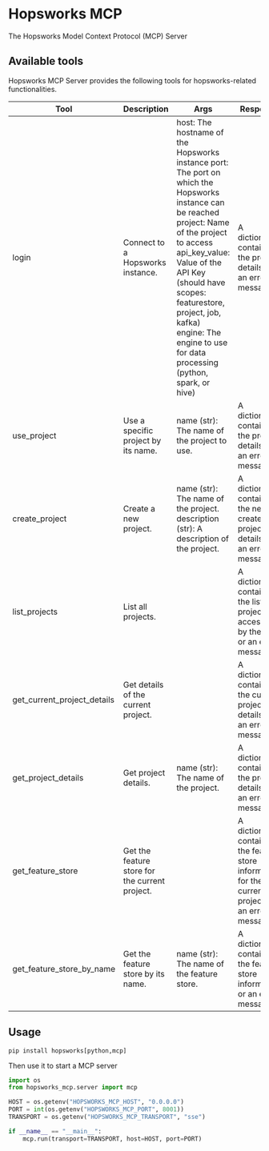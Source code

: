 # Hopsworks MCP
The Hopsworks Model Context Protocol (MCP) Server

## Available tools
Hopsworks MCP Server provides the following tools for hopsworks-related functionalities.

|Tool | Description | Args | Response |
| -------- | ------- | -------- | ------- |
|login | Connect to a Hopsworks instance. | host: The hostname of the Hopsworks instance port: The port on which the Hopsworks instance can be reached project: Name of the project to access api_key_value: Value of the API Key (should have scopes: featurestore, project, job, kafka) engine: The engine to use for data processing (python, spark, or hive) | A dictionary containing the project details or an error message. |
| use_project | Use a specific project by its name. | name (str): The name of the project to use. | A dictionary containing the project details or an error message. |
| create_project | Create a new project. | name (str): The name of the project. description (str): A description of the project. |  A dictionary containing the newly created project details or an error message. | 
| list_projects | List all projects. |  | A dictionary containing the list of projects accessible by the user or an error message. | 
|  get_current_project_details | Get details of the current project. | | A dictionary containing the current project details or an error message. | 
| get_project_details | Get project details. | name (str): The name of the project. |  A dictionary containing the project details or an error message. | 
| get_feature_store | Get the feature store for the current project. | |  A dictionary containing the feature store information for the current project or an error message.
| get_feature_store_by_name | Get the feature store by its name. | name (str): The name of the feature store. |  A dictionary containing the feature store information or an error message. | 

## Usage

``` pip install hopsworks[python,mcp] ```
 
Then use it to start a MCP server 

```python
import os
from hopsworks_mcp.server import mcp

HOST = os.getenv("HOPSWORKS_MCP_HOST", "0.0.0.0")
PORT = int(os.getenv("HOPSWORKS_MCP_PORT", 8001))
TRANSPORT = os.getenv("HOPSWORKS_MCP_TRANSPORT", "sse")

if __name__ == "__main__":
    mcp.run(transport=TRANSPORT, host=HOST, port=PORT)
```
